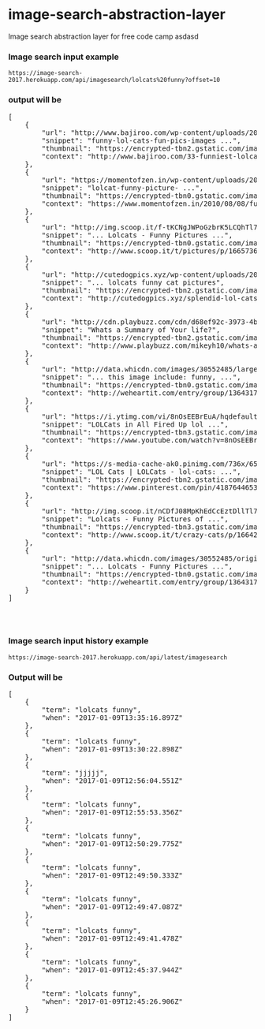 # image-search-abstraction-layer
Image search abstraction layer for free code camp asdasd


 <h3>Image search input example</h3>
    <code>https://image-search-2017.herokuapp.com/api/imagesearch/lolcats%20funny?offset=10</code>
    <h3>output will be</h3>
    <pre>
[
    {
        "url": "http://www.bajiroo.com/wp-content/uploads/2013/06/funny-lol-cats-fun-pics-images-photos-pictures-5.jpg",
        "snippet": "funny-lol-cats-fun-pics-images ...",
        "thumbnail": "https://encrypted-tbn2.gstatic.com/images?q=tbn:ANd9GcTUXCGnfYdIRdxb86GIz-VCaSsgmgG5uS27hMCq1IquRvSTd2zwQwtphXA",
        "context": "http://www.bajiroo.com/33-funniest-lolcats-ever"
    },
    {
        "url": "https://momentofzen.in/wp-content/uploads/2010/08/lolcat-funny-picture-moderator1.jpg",
        "snippet": "lolcat-funny-picture- ...",
        "thumbnail": "https://encrypted-tbn0.gstatic.com/images?q=tbn:ANd9GcSly4P_8NJmjHOGZGVetmT2Zv07JqigsieKo2z7xPB-ntfpwnb1uCFj6PE",
        "context": "https://www.momentofzen.in/2010/08/08/funneh-pickchaaaz/"
    },
    {
        "url": "http://img.scoop.it/f-tKCNgJWPoGzbrK5LCQhTl72eJkfbmt4t8yenImKBVvK0kTmF0xjctABnaLJIm9",
        "snippet": "... Lolcats - Funny Pictures ...",
        "thumbnail": "https://encrypted-tbn0.gstatic.com/images?q=tbn:ANd9GcRt9YV7OVwpK4TQ2zyBx8ofWEawWFIAAtqJmYvhV96TI5FFE7jkIyH54to",
        "context": "http://www.scoop.it/t/pictures/p/1665736655/2012/04/25/lolcats-ohai-hooman-lolcats-funny-pictures-of-cats-i-can-has"
    },
    {
        "url": "http://cutedogpics.xyz/wp-content/uploads/2016/08/amusing-lol-cats-also-lolcats-funny-cat-pictures-300x300.jpg",
        "snippet": "... lolcats funny cat pictures",
        "thumbnail": "https://encrypted-tbn2.gstatic.com/images?q=tbn:ANd9GcSBVA929eowQNiEHz8LkjxPfnylMzyZ0bw8eMwN1MWSBUGLaF3mibkSNw",
        "context": "http://cutedogpics.xyz/splendid-lol-cats/gorgeous-lol-cats-together-with-lolcats-funny-cat-pictures/"
    },
    {
        "url": "http://cdn.playbuzz.com/cdn/d68ef92c-3973-4b00-98c9-913e423d83ff/f9ec20e0-bb55-48b1-8789-bb51947e4d12.jpg",
        "snippet": "Whats a Summary of Your life?",
        "thumbnail": "https://encrypted-tbn2.gstatic.com/images?q=tbn:ANd9GcRWWY7kdyrsQXsyW8fqoVs6_I-RwRm1BFpduC6imCrnbsbuT0Q5pmqrHrg",
        "context": "http://www.playbuzz.com/mikeyh10/whats-a-summary-of-your-life"
    },
    {
        "url": "http://data.whicdn.com/images/30552485/large.jpg",
        "snippet": "... this image include: funny, ...",
        "thumbnail": "https://encrypted-tbn0.gstatic.com/images?q=tbn:ANd9GcT9UXgQjkCb9deD1Hqc_0ddZN1882K1r1Tf9vYGgqPC8d2AfbRLW0j8dH0u",
        "context": "http://weheartit.com/entry/group/13643171"
    },
    {
        "url": "https://i.ytimg.com/vi/8nOsEEBrEuA/hqdefault.jpg",
        "snippet": "LOLCats in All Fired Up lol ...",
        "thumbnail": "https://encrypted-tbn3.gstatic.com/images?q=tbn:ANd9GcQuWNpmeNmLlMNc0v32tK83j4eOrOPVS6M2kty-CVFzQTvbS9d9WdKfrg7E",
        "context": "https://www.youtube.com/watch?v=8nOsEEBrEuA"
    },
    {
        "url": "https://s-media-cache-ak0.pinimg.com/736x/65/93/7c/65937c3530f9be634e8a8a1236dd8b4b.jpg",
        "snippet": "LOL Cats | LOLCats - lol-cats: ...",
        "thumbnail": "https://encrypted-tbn2.gstatic.com/images?q=tbn:ANd9GcSEESibBh0ulGhoGfnCitjrw40Oh5TPc_1c4gKKfETDRVCttAIhX3wV6Dw",
        "context": "https://www.pinterest.com/pin/418764465326164976/"
    },
    {
        "url": "http://img.scoop.it/nCDfJ08MpKhEdCcEztDllTl72eJkfbmt4t8yenImKBVvK0kTmF0xjctABnaLJIm9",
        "snippet": "Lolcats - Funny Pictures of ...",
        "thumbnail": "https://encrypted-tbn3.gstatic.com/images?q=tbn:ANd9GcSw9_jVXrQFer2E2yp2oqw4JdeWF89zGgUvj-9lez5sEzTR-SMFxtKR5w",
        "context": "http://www.scoop.it/t/crazy-cats/p/1664282889/2012/04/25/funny-video-funny-cats-fight-like-baby"
    },
    {
        "url": "http://data.whicdn.com/images/30552485/original.jpg",
        "snippet": "... Lolcats - Funny Pictures ...",
        "thumbnail": "https://encrypted-tbn0.gstatic.com/images?q=tbn:ANd9GcQHF8B1W285WcrXec7bQr2GZDG3F_ZZgPgrPekgN4linAgle7HG-yE6MEk",
        "context": "http://weheartit.com/entry/group/13643171"
    }
]
        </pre>
    <br>
    <h3>Image search input history example</h3>
    <code>https://image-search-2017.herokuapp.com/api/latest/imagesearch</code>
    <h3>Output will be</h3>
    <pre>
[
    {
        "term": "lolcats funny",
        "when": "2017-01-09T13:35:16.897Z"
    },
    {
        "term": "lolcats funny",
        "when": "2017-01-09T13:30:22.898Z"
    },
    {
        "term": "jjjjj",
        "when": "2017-01-09T12:56:04.551Z"
    },
    {
        "term": "lolcats funny",
        "when": "2017-01-09T12:55:53.356Z"
    },
    {
        "term": "lolcats funny",
        "when": "2017-01-09T12:50:29.775Z"
    },
    {
        "term": "lolcats funny",
        "when": "2017-01-09T12:49:50.333Z"
    },
    {
        "term": "lolcats funny",
        "when": "2017-01-09T12:49:47.087Z"
    },
    {
        "term": "lolcats funny",
        "when": "2017-01-09T12:49:41.478Z"
    },
    {
        "term": "lolcats funny",
        "when": "2017-01-09T12:45:37.944Z"
    },
    {
        "term": "lolcats funny",
        "when": "2017-01-09T12:45:26.906Z"
    }
]        
    </pre>

